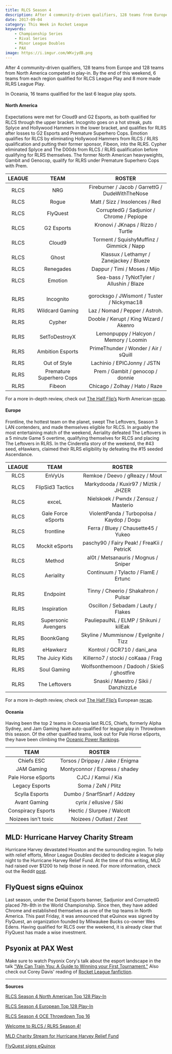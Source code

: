 ```yaml
---
title: RLCS Season 4
description: After 4 community-driven qualifiers, 128 teams from Europe and 128 teams from North America competed in play-in. By the end of this weekend, 6 teams from each region qualified for RLCS League Play and 8 more made RLRS League Play.
date: 2017-09-04
category: This Week in Rocket League
keywords:
    - Championship Series
    - Rival Series
    - Minor League Doubles
    - PAX
image: https://i.imgur.com/WKvjydB.png
---
```


After 4 community-driven qualifiers, 128 teams from Europe and 128 teams from North America competed in play-in. By the end of this weekend, 6 teams from each region qualified for RLCS League Play and 8 more made RLRS League Play.

In Oceania, 16 teams qualified for the last 6 league play spots.

#### North America

Expectations were met for Cloud9 and G2 Esports, as both qualified for RLCS through the upper bracket. Incognito goes on a hot streak, puts Splyce and Hollywood Hammers in the lower bracket, and qualifies for RLRS after losses to G2 Esports and Premature Superhero Cops. Emotion qualifies for RLCS by eliminating Hollywood Hammers from RLCS / RLRS qualification and putting their former sponsor, Fibeon, into the RLRS. Cypher eliminated Splyce and The D00ds from RLCS / RLRS qualification before qualifying for RLRS themselves. The former North American heavyweights, Gambit and Genocop, qualify for RLRS under Premature Superhero Cops with Prem.

| LEAGUE |           TEAM           |                     ROSTER                      |
| :----: | :----------------------: | :---------------------------------------------: |
|  RLCS  |           NRG            | Fireburner / Jacob / GarrettG / DudeWithTheNose |
|  RLCS  |          Rogue           |         Matt / Sizz / Insolences / Red          |
|  RLCS  |         FlyQuest         |    CorruptedG / Sadjunior / Chrome / Pepiope    |
|  RLCS  |        G2 Esports        |        Kronovi / JKnaps / Rizzo / Turtle        |
|  RLCS  |          Cloud9          |    Torment / SquishyMuffinz / Gimmick / Napp    |
|  RLCS  |          Ghost           |    Klassux / Lethamyr / Zanejackey / Blueze     |
|  RLCS  |        Renegades         |          Dappur / Timi / Moses / Mijo           |
|  RLCS  |         Emotion          |    Sea-bass / TyNotTyler / Allushin / Blaze     |
|        |                          |                                                 |
|        |                          |                                                 |
|  RLRS  |        Incognito         |   gorocksgo / JWismont / Tuster / Nickymac18    |
|  RLRS  |     Wildcard Gaming      |         Laz / Nomad / Pepper / Astroh.          |
|  RLRS  |          Cypher          |     Dooble / Kerupt / King Wizard / Akenro      |
|  RLRS  |      SetToDestroyX       |     Lemonpuppy / Halcyon / Memory / Loomin      |
|  RLRS  |     Ambition Esports     |      PrimeThunder / Wonder / Air / sQuill       |
|  RLRS  |       Out of Style       |           Lachinio / EPICJonny / JSTN           |
|  RLRS  | Premature Superhero Cops |        Prem / Gambit / genocop / donnie         |
|  RLRS  |          Fibeon          |         Chicago / Zolhay / Hato / Raze          |

For a more in-depth review, check out [The Half Flip’s](https://twitter.com/thehalfflip) North American [recap](http://thehalfflip.com/rlcs-season-4-north-american-play-in-recap/).

#### Europe

Frontline, the hottest team on the planet, swept The Leftovers, Season 3 LAN contenders, and made themselves eligible for RLCS. In arguably the most entertaining match of the weekend, Aeriality defeated The Leftovers in a 5 minute Game 5 overtime, qualifying themselves for RLCS and placing The Leftovers in RLRS. In the Cinderella story of the weekend, the #43 seed, eHawkers, claimed their RLRS eligibility by defeating the #15 seeded Ascendance.

| LEAGUE |        TEAM         |                   ROSTER                    |
| :----: | :-----------------: | :-----------------------------------------: |
|  RLCS  |       EnVyUs        |       Remkoe / Deevo / gReazy / Mout        |
|  RLCS  |  FlipSid3 Tactics   |    Markydooda / Kuxir97 / Miztik / JHZER    |
|  RLCS  |        exceL        |    Nielskoek / Pwndx / Zensuz / Masterio    |
|  RLCS  | Gale Force eSports  |  ViolentPanda / Turbopolsa / Kaydop / Dogu  |
|  RLCS  |      frontline      |     Ferra / Bluey / Chausette45 / Yukeo     |
|  RLCS  |   Mockit eSports    | paschy90 / Fairy Peak! / FreaKii / PetricK  |
|  RLCS  |       Method        |    al0t / Metsanauris / Mognus / Sniper     |
|  RLCS  |      Aeriality      |    Continuum / Tylacto / FlamE / Ertunc     |
|        |                     |                                             |
|        |                     |                                             |
|  RLRS  |      Endpoint       |    Tinny / Cheerio / Shakahron / Pulsar     |
|  RLRS  |     Inspiration     |     Oscillon / Sebadam / Lauty / Flakes     |
|  RLRS  | Supersonic Avengers |   PauliepaulNL / ELMP / Shikuni / kilEak    |
|  RLRS  |      BoonkGang      |   Skyline / Mummisnow / EyeIgnite / Tizz    |
|  RLRS  |      eHawkerz       |         Kontrol / GCR710 / dani_ana         |
|  RLRS  |   The Juicy Kids    |     Killerno7 / stocki / coKaaa / Frag      |
|  RLRS  |     Soul Gaming     | Wolfsonthemoon / Dadooh / SkieS / ghostfire |
|  RLRS  |    The Leftovers    |    Snaski / Maestro / Sikii / DanzhizzLe    |

For a more in-depth review, check out [The Half Flip’s](https://twitter.com/thehalfflip) European [recap](http://thehalfflip.com/rlcs-season-4-european-play-in-recap/).

#### Oceania

Having been the top 2 teams in Oceania last RLCS, Chiefs, formerly Alpha Sydney, and Jam Gaming have auto-qualified for league play in Throwdown this season. Of the other qualified teams, look out for Pale Horse eSports, they have been climbing the [Oceanic Power Rankings](https://rocket-league.com/news/the-oce-power-rankings-2108-2708).

|        TEAM         |              ROSTER              |
| :-----------------: | :------------------------------: |
|     Chiefs ESC      | Torsos / Drippay / Jake / Enigma |
|     JAM Gaming      |  Montyconnor / Express / shadey  |
| Pale Horse eSports  |        CJCJ / Kamui / Kia        |
|   Legacy Esports    |        Soma / ZeN / Plitz        |
|   Scylla Esports    |   Dumbo / SnarfSnarf / Addzey    |
|    Avant Gaming     |     cyrix / ellusive / Siki      |
| Conspiracy Esports  |    Hectic / Slurpee / Walcott    |
| Noizees isn't toxic |     Noizees / Outlast / Zest     |

## MLD: Hurricane Harvey Charity Stream

Hurricane Harvey devastated Houston and the surrounding region. To help with relief efforts, Minor League Doubles decided to dedicate a league play night to the Hurricane Harvey Relief Fund. At the time of this writing, MLD had raised over \$1200 to help those in need. For more information, check out the Reddit [post](https://www.reddit.com/r/RocketLeague/comments/6xic1m/mld_charity_stream_for_hurricane_harvey_relief/).

## FlyQuest signs eQuinox

Last season, under the Denial Esports banner, Sadjunior and CorruptedG placed 7th-8th in the World Championship. Since then, they have added Chrome and established themselves as one of the top teams in North America. This past Friday, it was announced that eQuinox was signed by FlyQuest, an organization founded by Milwaukee Bucks co-owner Wes Edens. Having qualified for RLCS over the weekend, it is already clear that FlyQuest has made a wise investment.

## Psyonix at PAX West

Make sure to watch Psyonix Cory's talk about the esport landscape in the talk ["We Can Train You: A Guide to Winning your First Tournament."](https://www.twitch.tv/videos/171985684?t=08h31m52s) Also check out Corey Davis' reading of [Rocket League fanfiction](http://www.pcgamer.com/we-got-a-member-of-psyonix-to-read-some-rocket-league-fan-fiction-to-us/?utm_content=buffera1ad7&utm_medium=social&utm_source=twitter&utm_campaign=buffer-pcgamertw).

---

**Sources**

[RLCS Season 4 North American Top 128 Play-In](https://www.reddit.com/r/RocketLeague/comments/6xldqz/rlcs_s4_na_top_128_playin_megathread/)

[RLCS Season 4 European Top 128 Play-In](https://www.reddit.com/r/RocketLeague/comments/6xt9ex/rlcs_s4_eu_top_128_playin_megathread/)

[RLCS Season 4 OCE Throwdown Top 16](https://www.reddit.com/r/RocketLeague/comments/6xq7t7/rlcs_s4_throwdown_oce_top16_megathread/)

[Welcome to RLCS / RLRS Season 4!](http://rlcs.gg/news/welcome-to-rlcs-rlrs-season-4)

[MLD Charity Stream for Hurricane Harvey Relief Fund](https://www.reddit.com/r/RocketLeague/comments/6xic1m/mld_charity_stream_for_hurricane_harvey_relief/)

[FlyQuest signs eQuinox](https://twitter.com/FlyQuestSports/status/903801219373600768)
